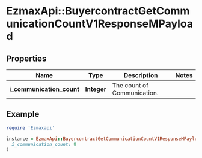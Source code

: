 # EzmaxApi::BuyercontractGetCommunicationCountV1ResponseMPayload

## Properties

| Name | Type | Description | Notes |
| ---- | ---- | ----------- | ----- |
| **i_communication_count** | **Integer** | The count of Communication. |  |

## Example

```ruby
require 'Ezmaxapi'

instance = EzmaxApi::BuyercontractGetCommunicationCountV1ResponseMPayload.new(
  i_communication_count: 8
)
```

